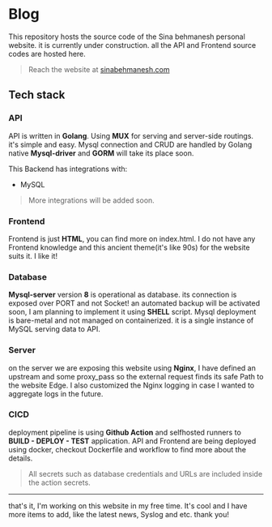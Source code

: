 # Blog
This repository hosts the source code of the Sina behmanesh personal website.
it is currently under construction.
all the API and Frontend source codes are hosted here.

> Reach the website at [sinabehmanesh.com](https://sinabehmanesh.com)


## Tech stack
### API
API is written in **Golang**.
Using **MUX** for serving and server-side routings. it's simple and easy.
Mysql connection and CRUD are handled by Golang native **Mysql-driver** and **GORM** will take its place soon.

This Backend has integrations with:
* MySQL

> More integrations will be added soon.



### Frontend
Frontend is just **HTML**, you can find more on index.html.
I do not have any Frontend knowledge and this ancient theme(it's like 90s) for the website suits it. I like it!


### Database
**Mysql-server** version **8** is operational as database. its connection is exposed over PORT and not Socket!
an automated backup will be activated soon, I am planning to implement it using **SHELL** script.
Mysql deployment is bare-metal and not managed on containerized. it is a single instance of MySQL serving data to API.

### Server
on the server we are exposing this website using **Nginx**, I have defined an upstream and some proxy_pass so the external request finds its safe Path to the website Edge. I also customized the Nginx logging in case I wanted to aggregate logs in the future.

### CICD
deployment pipeline is using **Github Action** and selfhosted runners to **BUILD - DEPLOY - TEST** application.
API and Frontend are being deployed using docker, checkout Dockerfile and workflow to find more about the details.

> All secrets such as database credentials and URLs are included inside the action secrets.


---

that's it, I'm working on this website in my free time. It's cool and I have more items to add, like the latest news, Syslog and etc.
thank you!